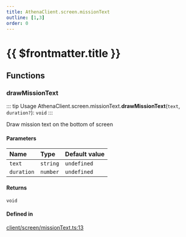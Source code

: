 ```yaml
---
title: AthenaClient.screen.missionText
outline: [1,3]
order: 0
---
```


# {{ $frontmatter.title }}


## Functions

### drawMissionText

::: tip Usage
AthenaClient.screen.missionText.**drawMissionText**(`text`, `duration?`): `void`
:::

Draw mission text on the bottom of screen

#### Parameters

| Name | Type | Default value |
| :------ | :------ | :------ |
| `text` | `string` | `undefined` |
| `duration` | `number` | `undefined` |

#### Returns

`void`

#### Defined in

[client/screen/missionText.ts:13](https://github.com/Stuyk/altv-athena/blob/85b158f/src/core/client/screen/missionText.ts#L13)
